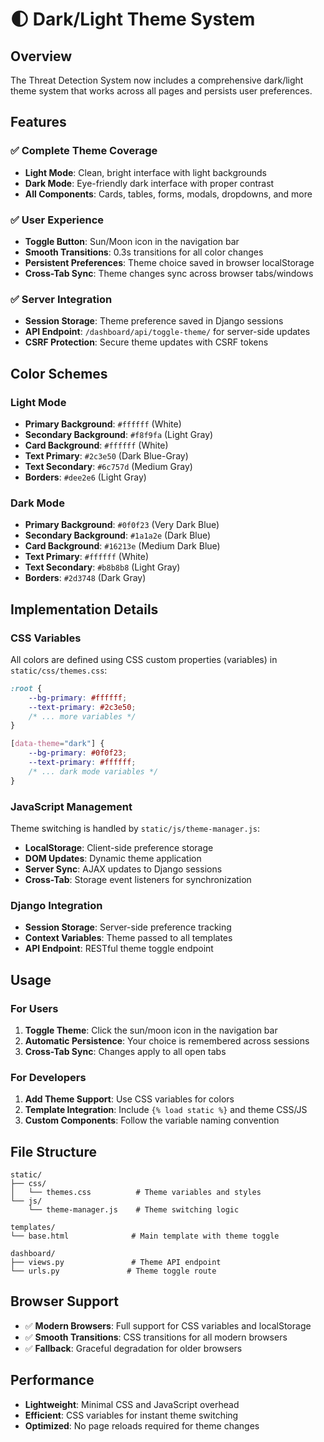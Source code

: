 # 🌓 Dark/Light Theme System

## Overview
The Threat Detection System now includes a comprehensive dark/light theme system that works across all pages and persists user preferences.

## Features

### ✅ **Complete Theme Coverage**
- **Light Mode**: Clean, bright interface with light backgrounds
- **Dark Mode**: Eye-friendly dark interface with proper contrast
- **All Components**: Cards, tables, forms, modals, dropdowns, and more

### ✅ **User Experience**
- **Toggle Button**: Sun/Moon icon in the navigation bar
- **Smooth Transitions**: 0.3s transitions for all color changes
- **Persistent Preferences**: Theme choice saved in browser localStorage
- **Cross-Tab Sync**: Theme changes sync across browser tabs/windows

### ✅ **Server Integration**
- **Session Storage**: Theme preference saved in Django sessions
- **API Endpoint**: `/dashboard/api/toggle-theme/` for server-side updates
- **CSRF Protection**: Secure theme updates with CSRF tokens

## Color Schemes

### Light Mode
- **Primary Background**: `#ffffff` (White)
- **Secondary Background**: `#f8f9fa` (Light Gray)
- **Card Background**: `#ffffff` (White)
- **Text Primary**: `#2c3e50` (Dark Blue-Gray)
- **Text Secondary**: `#6c757d` (Medium Gray)
- **Borders**: `#dee2e6` (Light Gray)

### Dark Mode
- **Primary Background**: `#0f0f23` (Very Dark Blue)
- **Secondary Background**: `#1a1a2e` (Dark Blue)
- **Card Background**: `#16213e` (Medium Dark Blue)
- **Text Primary**: `#ffffff` (White)
- **Text Secondary**: `#b8b8b8` (Light Gray)
- **Borders**: `#2d3748` (Dark Gray)

## Implementation Details

### CSS Variables
All colors are defined using CSS custom properties (variables) in `static/css/themes.css`:
```css
:root {
    --bg-primary: #ffffff;
    --text-primary: #2c3e50;
    /* ... more variables */
}

[data-theme="dark"] {
    --bg-primary: #0f0f23;
    --text-primary: #ffffff;
    /* ... dark mode variables */
}
```

### JavaScript Management
Theme switching is handled by `static/js/theme-manager.js`:
- **LocalStorage**: Client-side preference storage
- **DOM Updates**: Dynamic theme application
- **Server Sync**: AJAX updates to Django sessions
- **Cross-Tab**: Storage event listeners for synchronization

### Django Integration
- **Session Storage**: Server-side preference tracking
- **Context Variables**: Theme passed to all templates
- **API Endpoint**: RESTful theme toggle endpoint

## Usage

### For Users
1. **Toggle Theme**: Click the sun/moon icon in the navigation bar
2. **Automatic Persistence**: Your choice is remembered across sessions
3. **Cross-Tab Sync**: Changes apply to all open tabs

### For Developers
1. **Add Theme Support**: Use CSS variables for colors
2. **Template Integration**: Include `{% load static %}` and theme CSS/JS
3. **Custom Components**: Follow the variable naming convention

## File Structure
```
static/
├── css/
│   └── themes.css          # Theme variables and styles
└── js/
    └── theme-manager.js    # Theme switching logic

templates/
└── base.html              # Main template with theme toggle

dashboard/
├── views.py               # Theme API endpoint
└── urls.py               # Theme toggle route
```

## Browser Support
- ✅ **Modern Browsers**: Full support for CSS variables and localStorage
- ✅ **Smooth Transitions**: CSS transitions for all modern browsers
- ✅ **Fallback**: Graceful degradation for older browsers

## Performance
- **Lightweight**: Minimal CSS and JavaScript overhead
- **Efficient**: CSS variables for instant theme switching
- **Optimized**: No page reloads required for theme changes 